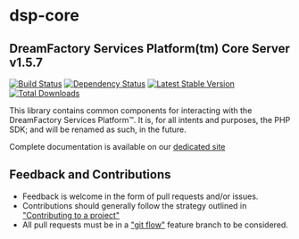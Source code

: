 # dsp-core

## DreamFactory Services Platform(tm) Core Server v1.5.7 
[![Build Status](http://tc.dreamfactory.com:8111/app/rest/builds/buildType:id:DreamfactoryLibPhpCommonPlatform_Release/statusIcon/)](http://tc.dreamfactory.com:8111/viewType.html?buildTypeId=DreamfactoryLibPhpCommonPlatform_Release&tab=buildTypeStatusDiv&guest=1)
[![Dependency Status](https://www.versioneye.com/php/dreamfactory:dsp-core/badge.png)](https://www.versioneye.com/php/dreamfactory:dsp-core)
[![Latest Stable Version](https://poser.pugx.org/dreamfactory/dsp-core/version.png)](https://packagist.org/packages/dreamfactory/dsp-core)
[![Total Downloads](https://poser.pugx.org/dreamfactory/dsp-core/d/total.png)](https://packagist.org/packages/dreamfactory/dsp-core)

This library contains common components for interacting with the DreamFactory Services Platform&trade;. It is, for all intents and purposes, the PHP SDK; and will be renamed as such, in the future.

Complete documentation is available on our [dedicated site](http://dreamfactorysoftware.github.io/)

## Feedback and Contributions

* Feedback is welcome in the form of pull requests and/or issues.
* Contributions should generally follow the strategy outlined in ["Contributing
  to a project"](https://help.github.com/articles/fork-a-repo#contributing-to-a-project)
* All pull requests must be in a ["git flow"](https://github.com/nvie/gitflow) feature branch to be considered.
